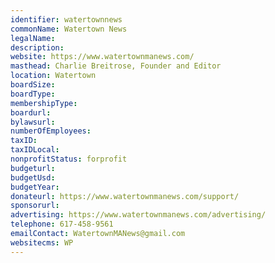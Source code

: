 ```yaml
---
identifier: watertownnews
commonName: Watertown News
legalName:
description:
website: https://www.watertownmanews.com/
masthead: Charlie Breitrose, Founder and Editor
location: Watertown
boardSize:
boardType:
membershipType:
boardurl:
bylawsurl:
numberOfEmployees:
taxID:
taxIDLocal:
nonprofitStatus: forprofit
budgeturl:
budgetUsd:
budgetYear:
donateurl: https://www.watertownmanews.com/support/
sponsorurl:
advertising: https://www.watertownmanews.com/advertising/
telephone: 617-458-9561
emailContact: WatertownMANews@gmail.com
websitecms: WP
---
```


